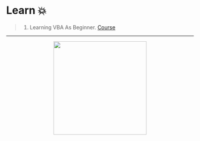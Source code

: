 # Learn 💥

> 1) Learning VBA As Beginner. [Course](https://www.udemy.com/course/vba-for-beginners-in-arabic-2023/)
---

<div align="center">
<!-- Title: -->
  <a href="https://www.udemy.com/course/vba-for-beginners-in-arabic-2023/">
    <img src="https://github.com/DevIA3kl/other/blob/master/more/Udemy_Vba.png" height="250">
  </a>
  </div>
<br><br>
